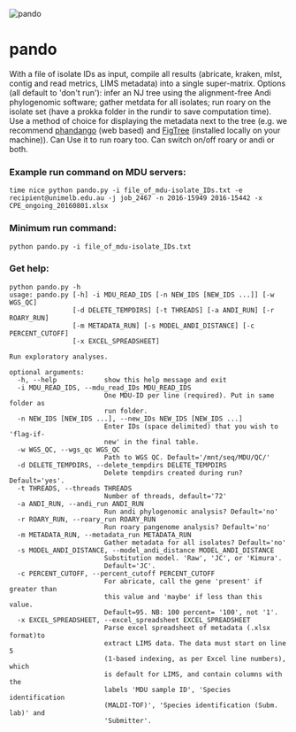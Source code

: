 ![pando](http://upliftconnect.com/wp-content/uploads/2016/03/pando-trees-1.jpg)
# pando
With a file of isolate IDs as input, compile all results (abricate, kraken, mlst, contig and read metrics, LIMS metadata) into a single super-matrix.  Options (all default to 'don't run'): infer an NJ tree using the alignment-free Andi phylogenomic software; gather metdata for all isolates; run roary on the isolate set (have a prokka folder in the rundir to save computation time).  Use a method of choice for displaying the metadata next to the tree (e.g. we recommend [phandango](https://jameshadfield.github.io/phandango/) (web based) and [FigTree](http://tree.bio.ed.ac.uk/software/figtree/) (installed locally on your machine)).  Can Use it to run roary too.  Can switch on/off roary or andi or both.  

### Example run command on MDU servers:
`time nice python pando.py -i file_of_mdu-isolate_IDs.txt -e recipient@unimelb.edu.au -j job_2467 -n 2016-15949 2016-15442 -x CPE_ongoing_20160801.xlsx`

### Minimum run command:
`python pando.py -i file_of_mdu-isolate_IDs.txt`

### Get help:
```
python pando.py -h
usage: pando.py [-h] -i MDU_READ_IDS [-n NEW_IDS [NEW_IDS ...]] [-w WGS_QC]
                [-d DELETE_TEMPDIRS] [-t THREADS] [-a ANDI_RUN] [-r ROARY_RUN]
                [-m METADATA_RUN] [-s MODEL_ANDI_DISTANCE] [-c PERCENT_CUTOFF]
                [-x EXCEL_SPREADSHEET]

Run exploratory analyses.

optional arguments:
  -h, --help            show this help message and exit
  -i MDU_READ_IDS, --mdu_read_IDs MDU_READ_IDS
                        One MDU-ID per line (required). Put in same folder as
                        run folder.
  -n NEW_IDS [NEW_IDS ...], --new_IDs NEW_IDS [NEW_IDS ...]
                        Enter IDs (space delimited) that you wish to 'flag-if-
                        new' in the final table.
  -w WGS_QC, --wgs_qc WGS_QC
                        Path to WGS QC. Default='/mnt/seq/MDU/QC/'
  -d DELETE_TEMPDIRS, --delete_tempdirs DELETE_TEMPDIRS
                        Delete tempdirs created during run? Default='yes'.
  -t THREADS, --threads THREADS
                        Number of threads, default='72'
  -a ANDI_RUN, --andi_run ANDI_RUN
                        Run andi phylogenomic analysis? Default='no'
  -r ROARY_RUN, --roary_run ROARY_RUN
                        Run roary pangenome analysis? Default='no'
  -m METADATA_RUN, --metadata_run METADATA_RUN
                        Gather metadata for all isolates? Default='no'
  -s MODEL_ANDI_DISTANCE, --model_andi_distance MODEL_ANDI_DISTANCE
                        Substitution model. 'Raw', 'JC', or 'Kimura'.
                        Default='JC'.
  -c PERCENT_CUTOFF, --percent_cutoff PERCENT_CUTOFF
                        For abricate, call the gene 'present' if greater than
                        this value and 'maybe' if less than this value.
                        Default=95. NB: 100 percent= '100', not '1'.
  -x EXCEL_SPREADSHEET, --excel_spreadsheet EXCEL_SPREADSHEET
                        Parse excel spreadsheet of metadata (.xlsx format)to
                        extract LIMS data. The data must start on line 5
                        (1-based indexing, as per Excel line numbers), which
                        is default for LIMS, and contain columns with the
                        labels 'MDU sample ID', 'Species identification
                        (MALDI-TOF)', 'Species identification (Subm. lab)' and
                        'Submitter'.
```

